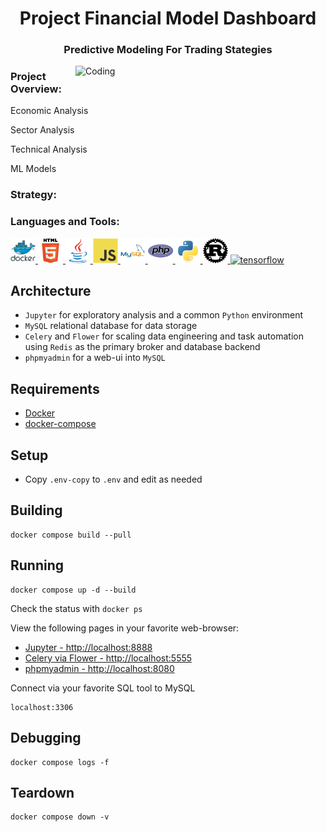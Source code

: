 

<h1 align="center">Project Financial Model Dashboard</h1>
<h3 align="center">Predictive Modeling For Trading Stategies</h3>
<img align="right" alt="Coding" width="400" src="https://gifdb.com/images/high/stock-market-buy-money-funny-meme-0jl2wq4upqk9vcav.gif">
<h3 align="left">Project Overview:</h3>
</p> Economic Analysis
</p> Sector Analysis
</p> Technical Analysis
</p> ML Models
<p align="left">
<h3 align="left">Strategy:</h3>
<h3 align="left">Languages and Tools:</h3>
<p align="left"> <a href="https://www.docker.com/" target="_blank" rel="noreferrer"> <img src="https://raw.githubusercontent.com/devicons/devicon/master/icons/docker/docker-original-wordmark.svg" alt="docker" width="40" height="40"/> </a> <a href="https://www.w3.org/html/" target="_blank" rel="noreferrer"> <img src="https://raw.githubusercontent.com/devicons/devicon/master/icons/html5/html5-original-wordmark.svg" alt="html5" width="40" height="40"/> </a> <a href="https://www.java.com" target="_blank" rel="noreferrer"> <img src="https://raw.githubusercontent.com/devicons/devicon/master/icons/java/java-original.svg" alt="java" width="40" height="40"/> </a> <a href="https://developer.mozilla.org/en-US/docs/Web/JavaScript" target="_blank" rel="noreferrer"> <img src="https://raw.githubusercontent.com/devicons/devicon/master/icons/javascript/javascript-original.svg" alt="javascript" width="40" height="40"/> </a> <a href="https://www.mysql.com/" target="_blank" rel="noreferrer"> <img src="https://raw.githubusercontent.com/devicons/devicon/master/icons/mysql/mysql-original-wordmark.svg" alt="mysql" width="40" height="40"/> </a> <a href="https://www.php.net" target="_blank" rel="noreferrer"> <img src="https://raw.githubusercontent.com/devicons/devicon/master/icons/php/php-original.svg" alt="php" width="40" height="40"/> </a> <a href="https://www.python.org" target="_blank" rel="noreferrer"> <img src="https://raw.githubusercontent.com/devicons/devicon/master/icons/python/python-original.svg" alt="python" width="40" height="40"/> </a> <a href="https://www.rust-lang.org" target="_blank" rel="noreferrer"> <img src="https://raw.githubusercontent.com/devicons/devicon/master/icons/rust/rust-plain.svg" alt="rust" width="40" height="40"/> </a> <a href="https://www.tensorflow.org" target="_blank" rel="noreferrer"> <img src="https://www.vectorlogo.zone/logos/tensorflow/tensorflow-icon.svg" alt="tensorflow" width="40" height="40"/> </a> </p>

## Architecture

* `Jupyter` for exploratory analysis and a common `Python` environment
* `MySQL` relational database for data storage
* `Celery` and `Flower` for scaling data engineering and task automation using
`Redis` as the primary broker and database backend
* `phpmyadmin` for a web-ui into `MySQL`

## Requirements

* [Docker](https://www.docker.com/)
* [docker-compose](https://docs.docker.com/compose/)

## Setup

* Copy `.env-copy` to `.env` and edit as needed

## Building

```shell
docker compose build --pull
```

## Running

```shell
docker compose up -d --build
```

Check the status with `docker ps`

View the following pages in your favorite web-browser:

* [Jupyter - http://localhost:8888](http://localhost:8888)
* [Celery via Flower - http://localhost:5555](http://localhost:5555)
* [phpmyadmin - http://localhost:8080](http://localhost:8080)

Connect via your favorite SQL tool to MySQL

```shell
localhost:3306
```

## Debugging

```shell
docker compose logs -f
```

## Teardown

```shell
docker compose down -v
```
